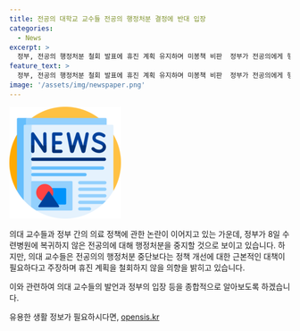```yaml
---
title: 전공의 대학교 교수들 전공의 행정처분 결정에 반대 입장
categories:
  - News
excerpt: >
  정부, 전공의 행정처분 철회 발표에 휴진 계획 유지하며 미봉책 비판  정부가 전공의에게 행정처분을 하지 않겠다고 발표한 가운데, 의대 교수들은 이를 미봉책이라며 필수의료 정책패키지 보완 등 근본적인 대책 없이는 휴진 계획을 철회하지 않겠다 밝혔다. 전공의가 복귀 여부와 무관하게 행정처분을 하지 않겠다는 복지부 입장은 진전이라는 반면, 의대 교수들의 반응은 냉담했다. 전공의들은 복귀하지 않을 것으로 보인다는 비판을 내놓고 있다.
feature_text: >
  정부, 전공의 행정처분 철회 발표에 휴진 계획 유지하며 미봉책 비판  정부가 전공의에게 행정처분을 하지 않겠다고 발표한 가운데, 의대 교수들은 이를 미봉책이라며 필수의료 정책패키지 보완 등 근본적인 대책 없이는 휴진 계획을 철회하지 않겠다 밝혔다. 전공의가 복귀 여부와 무관하게 행정처분을 하지 않겠다는 복지부 입장은 진전이라는 반면, 의대 교수들의 반응은 냉담했다. 전공의들은 복귀하지 않을 것으로 보인다는 비판을 내놓고 있다.
image: '/assets/img/newspaper.png'
---
```


<p><img src="/assets/img/newspaper.png" alt="kimp 속보" /></p>

<p>의대 교수들과 정부 간의 의료 정책에 관한 논란이 이어지고 있는 가운데, 정부가 8일 수련병원에 복귀하지 않은 전공의에 대해 행정처분을 중지할 것으로 보이고 있습니다. 하지만, 의대 교수들은 전공의의 행정처분 중단보다는 정책 개선에 대한 근본적인 대책이 필요하다고 주장하며 휴진 계획을 철회하지 않을 의향을 밝히고 있습니다.</p>

<p>이와 관련하여 의대 교수들의 발언과 정부의 입장 등을 종합적으로 알아보도록 하겠습니다.</p>
유용한 생활 정보가 필요하시다면, <a href="https://opensis.kr" rel="dofollow">opensis.kr</a>


